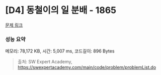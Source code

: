 # [D4] 동철이의 일 분배 - 1865 

[문제 링크](https://swexpertacademy.com/main/code/problem/problemDetail.do?contestProbId=AV5LuHfqDz8DFAXc) 

### 성능 요약

메모리: 78,172 KB, 시간: 5,007 ms, 코드길이: 896 Bytes



> 출처: SW Expert Academy, https://swexpertacademy.com/main/code/problem/problemList.do